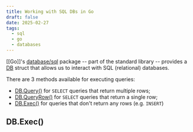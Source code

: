 ```yaml
---
title: Working with SQL DBs in Go
draft: false
date: 2025-02-27
tags:
  - sql
  - go
  - databases
---
```

[[Go]]'s [database/sql](https://pkg.go.dev/database/sql) package -- part of the standard library -- provides a [DB](https://pkg.go.dev/database/sql#DB) struct that allows us to interact with SQL (relational) databases.

There are 3 methods available for executing queries:

- [DB.Query()](https://pkg.go.dev/database/sql/#DB.Query) for `SELECT` queries that return multiple rows;
- [DB.QueryRow()](https://pkg.go.dev/database/sql/#DB.QueryRow) for `SELECT` queries that return a single row;
- [DB.Exec()](https://pkg.go.dev/database/sql/#DB.Exec) for queries that don't return any rows (e.g. `INSERT`)

## DB.Exec()

